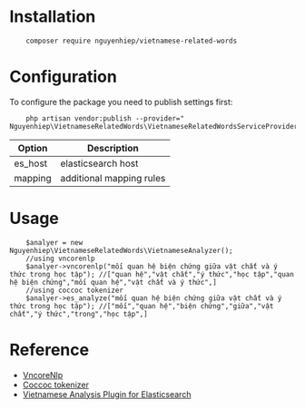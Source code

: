 # Installation

```shell
    composer require nguyenhiep/vietnamese-related-words
```

# Configuration

To configure the package you need to publish settings first:

```shell
    php artisan vendor:publish --provider=" Nguyenhiep\VietnameseRelatedWords\VietnameseRelatedWordsServiceProvider"
```
Option | Description
--- | ---
es_host | elasticsearch host
mapping | additional mapping rules
# Usage

```phpt
    $analyer = new Nguyenhiep\VietnameseRelatedWords\VietnameseAnalyzer();
    //using vncorenlp
    $analyer->vncorenlp("mối quan hệ biện chứng giữa vật chất và ý thức trong học tập"); //["quan hệ","vật chất","ý thức","học tập","quan hệ biện chứng","mối quan hệ","vật chất và ý thức",]
    //using coccoc tokenizer
    $analyer->es_analyze("mối quan hệ biện chứng giữa vật chất và ý thức trong học tập"); //["mối","quan hệ","biện chứng","giữa","vật chất","ý thức","trong","học tập",]
```

# Reference
- [VncoreNlp](https://github.com/vncorenlp/VnCoreNLP)
- [Coccoc tokenizer](https://github.com/coccoc/coccoc-tokenizer)
- [Vietnamese Analysis Plugin for Elasticsearch](https://github.com/duydo/elasticsearch-analysis-vietnamese)
